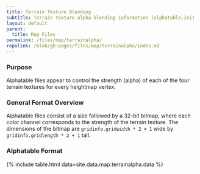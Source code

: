 ```yaml
---
title: Terrain Texture Blending
subtitle: Terrain texture alpha blending information (alphatable.ini)
layout: default
parent:
  title: Map Files
permalink: /files/map/terrainalpha/
repolink: /blob/gh-pages/files/map/terrainalpha/index.md
---
```


### Purpose

Alphatable files appear to control the strength (alpha) of each of the four terrain textures for every heightmap vertex.

### General Format Overview

Alphatable files consist of a size followed by a 32-bit bitmap, where each color channel corresponds to the strength of 
the terrain texture. The dimensions of the bitmap are `gridinfo.gridwidth * 2 + 1` wide by 
`gridinfo.gridlength * 2 + 1` tall.

### Alphatable Format

{% include table.html data=site.data.map.terrainalpha.data %}
